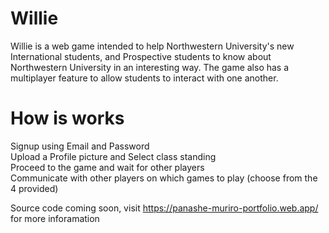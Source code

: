 # Willie
Willie is a web game intended to help Northwestern University's new International students, and Prospective students to know about Northwestern University in an interesting way. The game also has a multiplayer feature to allow students to interact with one another.
# How is works
Signup using Email and Password <br>
Upload a Profile picture and Select class standing<br>
Proceed to the game and wait for other players<br>
Communicate with other players on which games to play (choose from the 4 provided)<br>

Source code coming soon, visit https://panashe-muriro-portfolio.web.app/ for more inforamation
